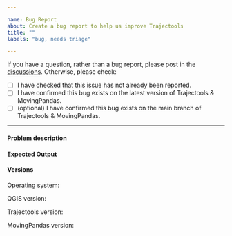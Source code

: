 ```yaml
---

name: Bug Report
about: Create a bug report to help us improve Trajectools
title: ""
labels: "bug, needs triage"

---
```


If you have a question, rather than a bug report, please post in the [discussions](https://github.com/movingpandas/qgis-trajectools/discussions).
Otherwise, please check: 

- [ ] I have checked that this issue has not already been reported.
- [ ] I have confirmed this bug exists on the latest version of Trajectools & MovingPandas.
- [ ] (optional) I have confirmed this bug exists on the main branch of Trajectools & MovingPandas.

---

#### Problem description

#### Expected Output

#### Versions

Operating system:

QGIS version:

Trajectools version:

MovingPandas version: 

